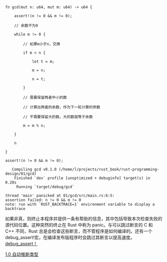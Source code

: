 ```
fn gcd(mut n: u64, mut m: u64) -> u64 {

    assert!(n != 0 && m != 0);

    // 余数不为0

    while m != 0 {

        // 如果m小于n，交换

        if m < n {

            let t = m;

            m = n;

            n = t;

        }

        // 需要保留两者中小的数

        // 计算出两者的余数，作为下一轮计算的参数

        // 不需要保留大的数，大的数就等于余数

        m = m % n;

    }

    n

}
```
`assert!(n != 0 && m != 0);`
```
   Compiling gcd v0.1.0 (/home/l/projects/rust_book/rust-programming-design/01/gcd)
    Finished `dev` profile [unoptimized + debuginfo] target(s) in 0.20s
     Running `target/debug/gcd`

thread 'main' panicked at 01/gcd/src/main.rs:6:5:
assertion failed: n != 0 && m != 0
note: run with `RUST_BACKTRACE=1` environment variable to display a backtrace
```
如果非真，则终止本程序并提供一条有帮助的信息，其中包括导致本次检查失败的源代码位置。这种突然的终止在 Rust 中称为 panic。与可以跳过断言的 C 和 C++ 不同，Rust 总是会检查这些断言，而不管程序是如何编译的。还有一个 debug_assert!宏，在编译发布版程序时会跳过其断言以提高速度。
[debug_assert！](../../../../../Projects/Rust/note/断言/debug_assert！.md)

[1.0 自动推断类型](../../../../../Projects/Rust/note/类型/1.0%20自动推断类型.md)